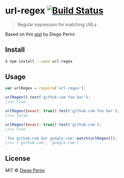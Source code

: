 # url-regex [![Build Status](http://img.shields.io/travis/kevva/url-regex.svg?style=flat)](https://travis-ci.org/kevva/url-regex)

> Regular expression for matching URLs

Based on this [gist](https://gist.github.com/dperini/729294) by Diego Perini.

## Install

```sh
$ npm install --save url-regex
```

## Usage

```js
var urlRegex = require('url-regex');

urlRegex().test('github.com foo bar');
//=> true

urlRegex({exact: true}).test('github.com foo bar');
//=> false

urlRegex({exact: true}).test('github.com');
//=> true

'foo github.com bar google.com'.match(urlRegex());
//=> ['github.com', 'google.com']
```

## License

MIT © [Diego Perini](https://github.com/dperini)
